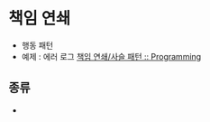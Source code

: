 # 책임 연쇄

- 행동 패턴
- 예제 : 에러 로그 [책임 연쇄/사슬 패턴 :: Programming](https://programmingfbf7290.tistory.com/entry/%EC%B1%85%EC%9E%84-%EC%97%B0%EC%87%84%EC%82%AC%EC%8A%AC-%ED%8C%A8%ED%84%B4)

## 종류
- 
